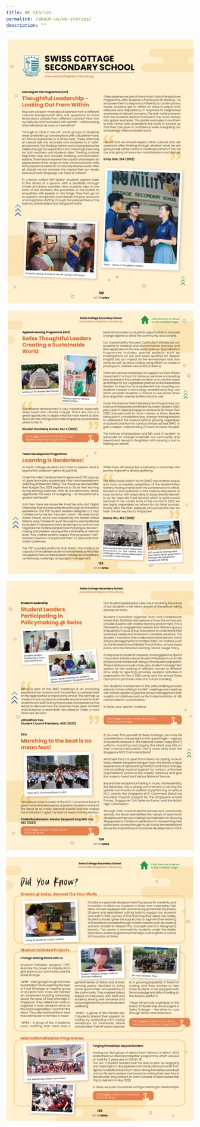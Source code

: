 ```yaml
---
title: WE Stories
permalink: /about-us/we-stories/
description: ""
---
```





![WS_pg122](/images/About%20us/ws_pg122.jpg)

![WS_pg123](/images/About%20us/ws_pg123.jpg)

![WS_pg124](/images/About%20us/ws_pg124.jpg)

![WS_pg125](/images/About%20us/ws_pg125.jpg)